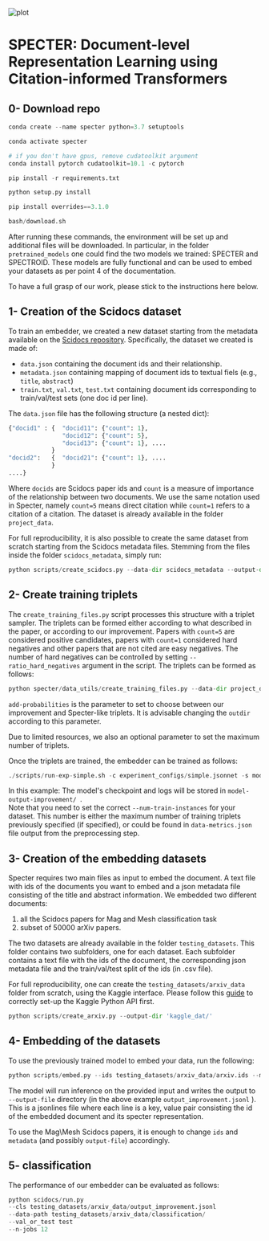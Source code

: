 ![plot](https://i.ibb.co/3TC1WmG/specter-logo-cropped.png)

# SPECTER: Document-level Representation Learning using Citation-informed Transformers

## 0- Download repo

```python
conda create --name specter python=3.7 setuptools  

conda activate specter  

# if you don't have gpus, remove cudatoolkit argument
conda install pytorch cudatoolkit=10.1 -c pytorch   

pip install -r requirements.txt  

python setup.py install

pip install overrides==3.1.0

bash/download.sh
```
After running these commands, the environment will be set up and additional files will be downloaded. In particular, in the folder `pretrained_models` one could find the two models we trained: SPECTER and SPECTROID. These models are fully functional and can be used to embed your datasets as per point 4 of the documentation.

To have a full grasp of our work, please stick to the instructions here below.

## 1- Creation of the Scidocs dataset
To train an embedder, we created a new dataset starting from the metadata available on the [Scidocs repository](https://github.com/allenai/scidocs). Specifically, the dataset we created is made of:

* `data.json` containing the document ids and their relationship.  
* `metadata.json` containing mapping of document ids to textual fiels (e.g., `title`, `abstract`)
* `train.txt`, `val.txt`, `test.txt` containing document ids corresponding to train/val/test sets (one doc id per line).

The `data.json` file has the following structure (a nested dict):  
```python
{"docid1" : {  "docid11": {"count": 1}, 
               "docid12": {"count": 5},
               "docid13": {"count": 1}, ....
            }
"docid2":   {  "docid21": {"count": 1}, ....
            }
....}
```

Where `docids` are Scidocs paper ids and `count` is a measure of importance of the relationship between two documents. We use the same notation used in Specter, namely `count=5` means direct citation while `count=1` refers to a citation of a citation. 
The dataset is already available in the folder `project_data`.

For full reproducibility, it is also possible to create the same dataset from scratch starting from the Scidocs metadata files. Stemming from the files inside the folder `scidocs_metadata`, simply run:

```python
python scripts/create_scidocs.py --data-dir scidocs_metadata --output-dir project_data
```

## 2- Create training triplets
The `create_training_files.py` script processes this structure with a triplet sampler. The triplets can be formed either according to what described in the paper, or according to our improvement. Papers with `count=5` are considered positive candidates, papers with `count=1` considered hard negatives and other papers that are not cited are easy negatives. The number of hard negatives can be controlled by setting `--ratio_hard_negatives` argument in the script. The triplets can be formed as follows:
  
```python
python specter/data_utils/create_training_files.py --data-dir project_data --metadata project_data/metadata.json --outdir project_data/preprocessed_improvement/ --max-training-triplets 150000 --add-probabilities True 
```

`add-probabilities` is the parameter to set to choose between our improvement and Specter-like triplets.  It is advisable changing the `outdir` according to this parameter.

Due to limited resources, we also an optional parameter to set the maximum number of triplets.

Once the triplets are trained, the embedder can be trained as follows:

```python
./scripts/run-exp-simple.sh -c experiment_configs/simple.jsonnet -s model-output-improvement/ --num-epochs 2 --batch-size 4 --train-path project_data/preprocessed-improvement/data-train.p --dev-path project_data/preprocessed-improvement/data-val.p --num-train-instances 150000 --cuda-device 0

```

In this example: The model's checkpoint and logs will be stored in `model-output-improvement/ `.  
Note that you need to set the correct `--num-train-instances` for your dataset. This number is either the maximum number of training triplets previously specified (if specified), or could be found in `data-metrics.json` file output from the preprocessing step. 

## 3- Creation of the embedding datasets
Specter requires two main files as input to embed the document. A text file with ids of the documents you want to embed and a json metadata file consisting of the title and abstract information. We embedded two different documents:
1. all the Scidocs papers for Mag and Mesh classification task
2. subset of 50000 arXiv papers.

The two datasets are already available in the folder `testing_datasets`. This folder contains two subfolders, one for each dataset. Each subfolder contains a text file with the ids of the document, the corresponding json metadata file and the train/val/test split of the ids (in .csv file).

For full reproducibility, one can create the `testing_datasets/arxiv_data` folder from scratch, using the Kaggle interface. Please follow this [guide](https://technowhisp.com/kaggle-api-python-documentation/) to correctly set-up the Kaggle Python API first.
```python
python scripts/create_arxiv.py --output-dir 'kaggle_dat/'
```

## 4- Embedding of the datasets
To use the previously trained model to embed your data, run the following:

```python
python scripts/embed.py --ids testing_datasets/arxiv_data/arxiv.ids --metadata testing_datasets/arxiv_data/metadata.json --model model-output-improvement/model.tar.gz --output-file testing_datasets/arxiv_data/output_improvement.jsonl --vocab-dir data/vocab/ --batch-size 64 --cuda-device 0

```
The model will run inference on the provided input and writes the output to `--output-file` directory (in the above example `output_improvement.jsonl` ).  
This is a jsonlines file where each line is a key, value pair consisting the id of the embedded document and its specter representation.

To use the Mag\Mesh Scidocs papers, it is enough to change `ids` and `metadata` (and possibly `output-file`) accordingly.

## 5- classification
The performance of our embedder can be evaluated as follows:

```python
python scidocs/run.py 
--cls testing_datasets/arxiv_data/output_improvement.jsonl 
--data-path testing_datasets/arxiv_data/classification/ 
--val_or_test test 
--n-jobs 12
```
